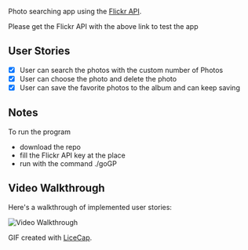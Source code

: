 
Photo searching app using the [Flickr API](https://identity.flickr.com/login?redir=%2Fservices%2Fapps%2Fby%2Fme).

Please get the Flickr API with the above link to test the app

## User Stories

- [x] User can search the photos with the custom number of Photos
- [x] User can choose the photo and delete the photo
- [x] User can save the favorite photos to the album and can keep saving

## Notes

To run the program
- download the repo
- fill the Flickr API key at the place
- run with the command ./goGP

## Video Walkthrough

Here's a walkthrough of implemented user stories:

<img src='https://i.imgur.com/f55GRc4.gif' title='Video Walkthrough' width='' alt='Video Walkthrough'/>

GIF created with [LiceCap](http://www.cockos.com/licecap/).
